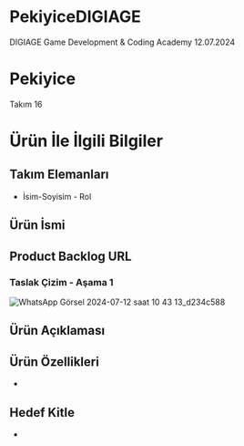 # PekiyiceDIGIAGE
 DIGIAGE Game Development & Coding Academy 12.07.2024

# Pekiyice
Takım 16

# Ürün İle İlgili Bilgiler

## Takım Elemanları
- İsim-Soyisim - Rol

## Ürün İsmi

## Product Backlog URL
### Taslak Çizim - Aşama 1
![WhatsApp Görsel 2024-07-12 saat 10 43 13_d234c588](https://github.com/user-attachments/assets/333db5aa-8868-40f9-b76b-5649a4ae9b66)

## Ürün Açıklaması

## Ürün Özellikleri
- 
## Hedef Kitle
- 

